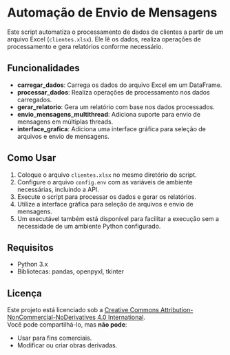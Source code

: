 # Automação de Envio de Mensagens

Este script automatiza o processamento de dados de clientes a partir de um arquivo Excel (`clientes.xlsx`). Ele lê os dados, realiza operações de processamento e gera relatórios conforme necessário.

## Funcionalidades

- **carregar_dados**: Carrega os dados do arquivo Excel em um DataFrame.
- **processar_dados**: Realiza operações de processamento nos dados carregados.
- **gerar_relatorio**: Gera um relatório com base nos dados processados.
- **envio_mensagens_multithread**: Adiciona suporte para envio de mensagens em múltiplas threads.
- **interface_grafica**: Adiciona uma interface gráfica para seleção de arquivos e envio de mensagens.

## Como Usar

1. Coloque o arquivo `clientes.xlsx` no mesmo diretório do script.
2. Configure o arquivo `config.env` com as variáveis de ambiente necessárias, incluindo a API.
3. Execute o script para processar os dados e gerar os relatórios.
4. Utilize a interface gráfica para seleção de arquivos e envio de mensagens.
5. Um executável também está disponível para facilitar a execução sem a necessidade de um ambiente Python configurado.

## Requisitos

- Python 3.x
- Bibliotecas: pandas, openpyxl, tkinter

## Licença
Este projeto está licenciado sob a [Creative Commons Attribution-NonCommercial-NoDerivatives 4.0 International](LICENSE).  
Você pode compartilhá-lo, mas **não pode**:
- Usar para fins comerciais.
- Modificar ou criar obras derivadas.